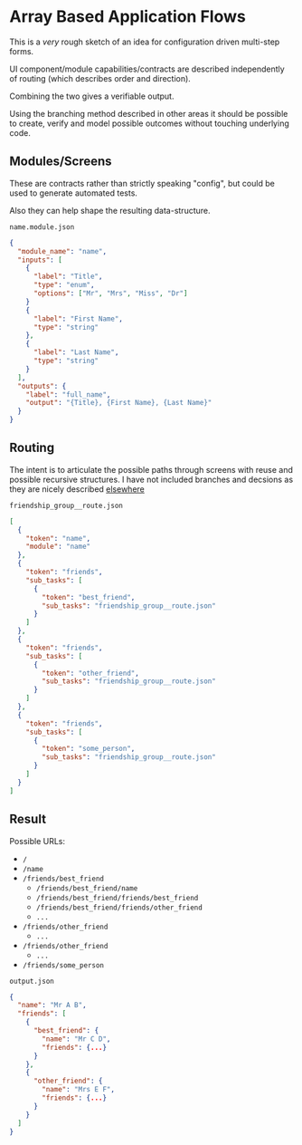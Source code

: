# Array Based Application Flows

This is a _very_ rough sketch of an idea for configuration driven
multi-step forms.

UI component/module capabilities/contracts are described
independently of routing (which describes order and direction).

Combining the two gives a verifiable output.

Using the branching method described in other areas it should be
possible to create, verify and model possible outcomes without
touching underlying code.


## Modules/Screens

These are contracts rather than strictly speaking "config", but
could be used to generate automated tests.

Also they can help shape the resulting data-structure.


`name.module.json`
```json
{
  "module_name": "name",
  "inputs": [
    {
      "label": "Title",
      "type": "enum",
      "options": ["Mr", "Mrs", "Miss", "Dr"]
    }
    {
      "label": "First Name",
      "type": "string"
    },
    {
      "label": "Last Name",
      "type": "string"
    }
  ],
  "outputs": {
    "label": "full_name",
    "output": "{Title}, {First Name}, {Last Name}"
  }
}
```

## Routing

The intent is to articulate the possible paths through screens with reuse and possible recursive structures. I have not included branches and decsions as they are nicely described [elsewhere](../technical/journey-flow.md#branching)

`friendship_group__route.json`
```json
[
  {
    "token": "name",
    "module": "name"
  },
  {
    "token": "friends",
    "sub_tasks": [
      {
        "token": "best_friend",
        "sub_tasks": "friendship_group__route.json"
      }
    ]
  },
  {
    "token": "friends",
    "sub_tasks": [
      {
        "token": "other_friend",
        "sub_tasks": "friendship_group__route.json"
      }
    ]
  },
  {
    "token": "friends",
    "sub_tasks": [
      {
        "token": "some_person",
        "sub_tasks": "friendship_group__route.json"
      }
    ]
  }
]
```

## Result

Possible URLs:

- `/`
- `/name`
- `/friends/best_friend`
  - `/friends/best_friend/name`
  - `/friends/best_friend/friends/best_friend`
  - `/friends/best_friend/friends/other_friend`
  - `...`
- `/friends/other_friend`
  - `...`
- `/friends/other_friend`
  - `...`
- `/friends/some_person`


`output.json`
```json
{
  "name": "Mr A B",
  "friends": [
    {
      "best_friend": {
        "name": "Mr C D",
        "friends": {...}
      }
    },
    {
      "other_friend": {
        "name": "Mrs E F",
        "friends": {...}
      }
    }
  ]
}
```
